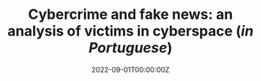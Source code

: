 ---
title: "Cybercrime and fake news: an analysis of victims in cyberspace (*in Portuguese*)"
authors:
- admin
#author_notes:
#- "Equal contribution"
#- "Equal contribution"
date: "2022-09-01T00:00:00Z"
doi: ""

# Schedule page publish date (NOT publication's date).
publishDate: "2017-01-01T00:00:00Z"

# Publication type.
# Accepts a single type but formatted as a YAML list (for Hugo requirements).
# Enter a publication type from the CSL standard.
publication_types: ["article-journal"]

# Publication name and optional abbreviated publication name.
publication: "*: Victims'
rights: reflections and perspectives (pp. 295-318). Higher School of the Attorney General’s Office, Brazil*"
publication_short: ""

# links:
# - name: ""
#   url: ""
url_pdf: https://escola.mpu.mp.br/publicacoes/obras-avulsas/e-books-esmpu/os-direitos-das-vitimas-reflexoes-e-perspectivas-2013-volume-1
#url_code: 'https://github.com/HugoBlox/hugo-blox-builder'
url_dataset: ''
url_poster: ''
url_project: ''
#url_slides: ''
url_source: ''
url_video: ''

---